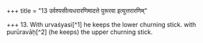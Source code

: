 +++
title = "13 उर्वश्यसीत्यधरारणिमादत्ते पुरूरवा इत्युत्तरारणिम्"

+++
13. With urvaśyasi[^1] he keeps the lower churning stick. with purūravāḥ[^2] (he keeps) the upper churning stick.  


[^1-2]: TS I.3.7.k.
